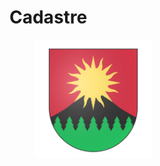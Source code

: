 # Cadastre

<figure><img src="../../.gitbook/assets/armoria_2022-07-05-23-17-32.webp" alt="" width="188"><figcaption></figcaption></figure>
